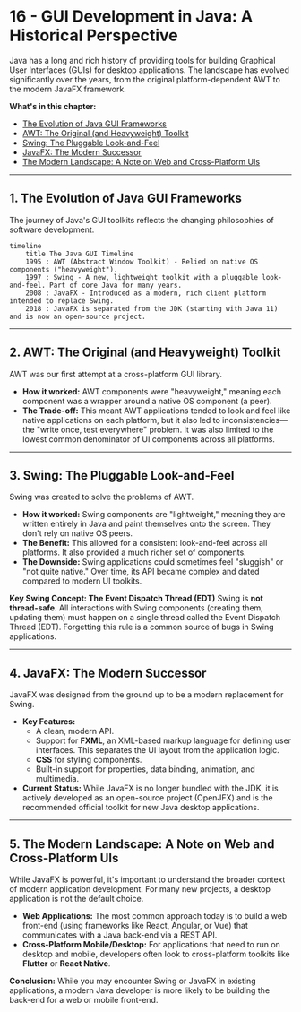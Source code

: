 # 16 - GUI Development in Java: A Historical Perspective

Java has a long and rich history of providing tools for building Graphical User Interfaces (GUIs) for desktop applications. The landscape has evolved significantly over the years, from the original platform-dependent AWT to the modern JavaFX framework.

**What's in this chapter:**
*   [The Evolution of Java GUI Frameworks](#1-the-evolution-of-java-gui-frameworks)
*   [AWT: The Original (and Heavyweight) Toolkit](#2-awt-the-original-and-heavyweight-toolkit)
*   [Swing: The Pluggable Look-and-Feel](#3-swing-the-pluggable-look-and-feel)
*   [JavaFX: The Modern Successor](#4-javafx-the-modern-successor)
*   [The Modern Landscape: A Note on Web and Cross-Platform UIs](#5-the-modern-landscape)

---

## 1. The Evolution of Java GUI Frameworks

The journey of Java's GUI toolkits reflects the changing philosophies of software development.

```mermaid
timeline
    title The Java GUI Timeline
    1995 : AWT (Abstract Window Toolkit) - Relied on native OS components ("heavyweight").
    1997 : Swing - A new, lightweight toolkit with a pluggable look-and-feel. Part of core Java for many years.
    2008 : JavaFX - Introduced as a modern, rich client platform intended to replace Swing.
    2018 : JavaFX is separated from the JDK (starting with Java 11) and is now an open-source project.
```

---

## 2. AWT: The Original (and Heavyweight) Toolkit
AWT was our first attempt at a cross-platform GUI library.
*   **How it worked:** AWT components were "heavyweight," meaning each component was a wrapper around a native OS component (a peer).
*   **The Trade-off:** This meant AWT applications tended to look and feel like native applications on each platform, but it also led to inconsistencies—the "write once, test everywhere" problem. It was also limited to the lowest common denominator of UI components across all platforms.

---

## 3. Swing: The Pluggable Look-and-Feel
Swing was created to solve the problems of AWT.
*   **How it worked:** Swing components are "lightweight," meaning they are written entirely in Java and paint themselves onto the screen. They don't rely on native OS peers.
*   **The Benefit:** This allowed for a consistent look-and-feel across all platforms. It also provided a much richer set of components.
*   **The Downside:** Swing applications could sometimes feel "sluggish" or "not quite native." Over time, its API became complex and dated compared to modern UI toolkits.

**Key Swing Concept: The Event Dispatch Thread (EDT)**
Swing is **not thread-safe**. All interactions with Swing components (creating them, updating them) must happen on a single thread called the Event Dispatch Thread (EDT). Forgetting this rule is a common source of bugs in Swing applications.

---

## 4. JavaFX: The Modern Successor
JavaFX was designed from the ground up to be a modern replacement for Swing.
*   **Key Features:**
    *   A clean, modern API.
    *   Support for **FXML**, an XML-based markup language for defining user interfaces. This separates the UI layout from the application logic.
    *   **CSS** for styling components.
    *   Built-in support for properties, data binding, animation, and multimedia.
*   **Current Status:** While JavaFX is no longer bundled with the JDK, it is actively developed as an open-source project (OpenJFX) and is the recommended official toolkit for new Java desktop applications.

---

## 5. The Modern Landscape: A Note on Web and Cross-Platform UIs
While JavaFX is powerful, it's important to understand the broader context of modern application development. For many new projects, a desktop application is not the default choice.
*   **Web Applications:** The most common approach today is to build a web front-end (using frameworks like React, Angular, or Vue) that communicates with a Java back-end via a REST API.
*   **Cross-Platform Mobile/Desktop:** For applications that need to run on desktop and mobile, developers often look to cross-platform toolkits like **Flutter** or **React Native**.

**Conclusion:** While you may encounter Swing or JavaFX in existing applications, a modern Java developer is more likely to be building the back-end for a web or mobile front-end.
